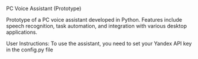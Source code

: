 PC Voice Assistant (Prototype)

Prototype of a PC voice assistant developed in Python. Features include speech recognition, task automation, and integration with various desktop applications.

User Instructions:
To use the assistant, you need to set your Yandex API key in the config.py file
